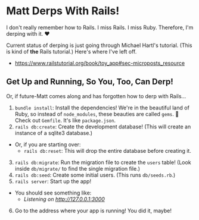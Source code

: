# Matt Derps With Rails!

I don't really remember how to Rails. I miss Rails. I miss Ruby. Therefore, I'm derping with it. ❤️

Current status of derping is just going through Michael Hartl's tutorial. (This is kind of **the** Rails tutorial.) Here's where I've left off.
* https://www.railstutorial.org/book/toy_app#sec-microposts_resource

## Get Up and Running, So You, Too, Can Derp!

Or, if future-Matt comes along and has forgotten how to derp with Rails...

1. `bundle install`: Install the dependencies! We're in the beautiful land of Ruby, so instead of `node_modules`, these beauties are called `gems`. 🙂 Check out `Gemfile`. It's like `package.json`.
2. `rails db:create`: Create the development database! (This will create an instance of a sqlite3 database.)
  * Or, if you are starting over:
    * `rails db:reset`: This will drop the entire database before creating it.
3. `rails db:migrate`: Run the migration file to create the `users` table! (Look inside `db/migrate/` to find the single migration file.)
4. `rails db:seed`: Create some initial users. (This runs `db/seeds.rb`.)
5. `rails server`: Start up the app!
  * You should see something like:
    * *Listening on http://127.0.0.1:3000*
6. Go to the address where your app is running! You did it, maybe!
